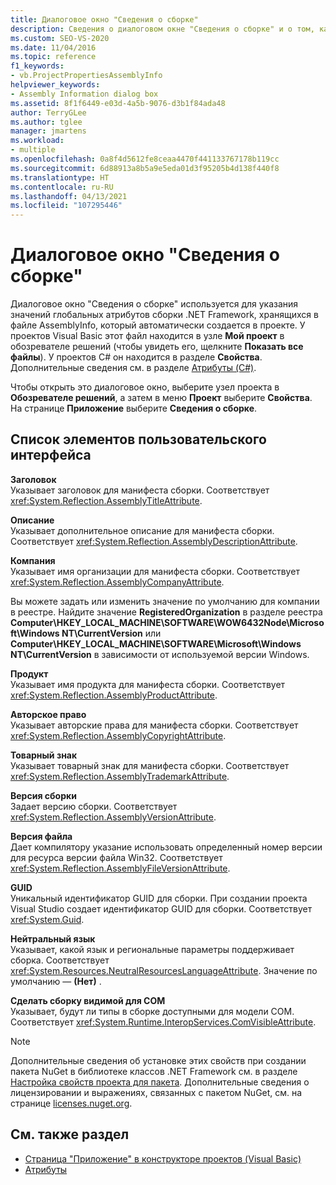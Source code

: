 ```yaml
---
title: Диалоговое окно "Сведения о сборке"
description: Сведения о диалоговом окне "Сведения о сборке" и о том, как оно используется для указания значений для глобальных атрибутов сборки .NET Framework.
ms.custom: SEO-VS-2020
ms.date: 11/04/2016
ms.topic: reference
f1_keywords:
- vb.ProjectPropertiesAssemblyInfo
helpviewer_keywords:
- Assembly Information dialog box
ms.assetid: 8f1f6449-e03d-4a5b-9076-d3b1f84ada48
author: TerryGLee
ms.author: tglee
manager: jmartens
ms.workload:
- multiple
ms.openlocfilehash: 0a8f4d5612fe8ceaa4470f441133767178b119cc
ms.sourcegitcommit: 6d88913a8b5a9e5eda01d3f95205b4d138f440f8
ms.translationtype: HT
ms.contentlocale: ru-RU
ms.lasthandoff: 04/13/2021
ms.locfileid: "107295446"
---
```

# <a name="assembly-information-dialog-box"></a>Диалоговое окно "Сведения о сборке"

Диалоговое окно "Сведения о сборке" используется для указания значений глобальных атрибутов сборки .NET Framework, хранящихся в файле AssemblyInfo, который автоматически создается в проекте. У проектов Visual Basic этот файл находится в узле **Мой проект** в обозревателе решений (чтобы увидеть его, щелкните **Показать все файлы**). У проектов C# он находится в разделе **Свойства**. Дополнительные сведения см. в разделе [Атрибуты (C#)](/dotnet/csharp/programming-guide/concepts/attributes/index).

Чтобы открыть это диалоговое окно, выберите узел проекта в **Обозревателе решений**, а затем в меню **Проект** выберите **Свойства**. На странице **Приложение** выберите **Сведения о сборке**.

## <a name="uielement-list"></a>Список элементов пользовательского интерфейса

**Заголовок**\
Указывает заголовок для манифеста сборки. Соответствует <xref:System.Reflection.AssemblyTitleAttribute>.

**Описание**\
Указывает дополнительное описание для манифеста сборки. Соответствует <xref:System.Reflection.AssemblyDescriptionAttribute>.

**Компания**\
Указывает имя организации для манифеста сборки. Соответствует <xref:System.Reflection.AssemblyCompanyAttribute>.

Вы можете задать или изменить значение по умолчанию для компании в реестре. Найдите значение **RegisteredOrganization** в разделе реестра **Computer\HKEY_LOCAL_MACHINE\SOFTWARE\WOW6432Node\Microsoft\Windows NT\CurrentVersion** или **Computer\HKEY_LOCAL_MACHINE\SOFTWARE\Microsoft\Windows NT\CurrentVersion** в зависимости от используемой версии Windows.

**Продукт**\
Указывает имя продукта для манифеста сборки. Соответствует <xref:System.Reflection.AssemblyProductAttribute>.

**Авторское право**\
Указывает авторские права для манифеста сборки. Соответствует <xref:System.Reflection.AssemblyCopyrightAttribute>.

**Товарный знак**\
Указывает товарный знак для манифеста сборки. Соответствует <xref:System.Reflection.AssemblyTrademarkAttribute>.

**Версия сборки**\
Задает версию сборки. Соответствует <xref:System.Reflection.AssemblyVersionAttribute>.

**Версия файла**\
Дает компилятору указание использовать определенный номер версии для ресурса версии файла Win32. Соответствует <xref:System.Reflection.AssemblyFileVersionAttribute>.

**GUID**\
Уникальный идентификатор GUID для сборки. При создании проекта Visual Studio создает идентификатор GUID для сборки. Соответствует <xref:System.Guid>.

**Нейтральный язык**\
Указывает, какой язык и региональные параметры поддерживает сборка. Соответствует <xref:System.Resources.NeutralResourcesLanguageAttribute>. Значение по умолчанию — **(Нет)** .

**Сделать сборку видимой для COM**\
Указывает, будут ли типы в сборке доступными для модели COM. Соответствует <xref:System.Runtime.InteropServices.ComVisibleAttribute>.

> [!NOTE]
> Дополнительные сведения об установке этих свойств при создании пакета NuGet в библиотеке классов .NET Framework см. в разделе [Настройка свойств проекта для пакета](/nuget/quickstart/create-and-publish-a-package-using-visual-studio-net-framework#configure-project-properties-for-the-package). Дополнительные сведения о лицензировании и выражениях, связанных с пакетом NuGet, см. на странице [licenses.nuget.org](/nuget/nuget-org/licenses.nuget.org/).

## <a name="see-also"></a>См. также раздел

- [Страница "Приложение" в конструкторе проектов (Visual Basic)](../../ide/reference/application-page-project-designer-visual-basic.md)
- [Атрибуты](/previous-versions/z0w1kczw(v=vs.140))